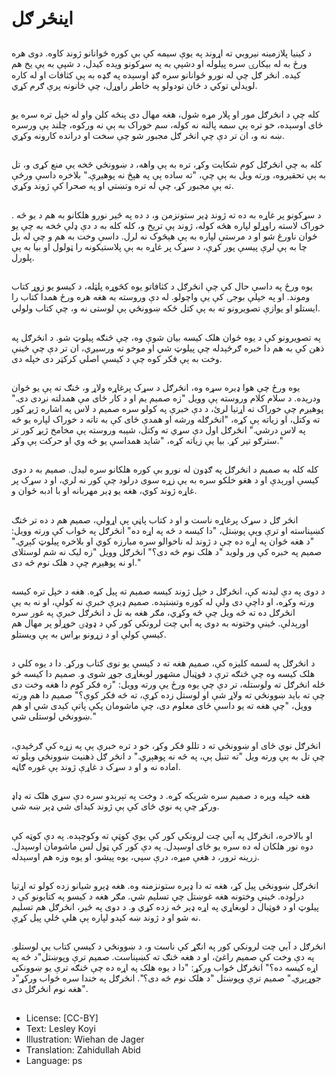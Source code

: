 # اينځر ګل

##

د کینیا پلازمینه نیروبي ته اړوند په یوې سیمه کې بې کوره ځوانانو ژوند کاوه. دوى هره ورځ به له بيکارۍ سره پيلوله او دشپې به په سړکونو ویده کیدل، د شپې به یې یخ هم کیده. انځر ګل چې له نورو ځوانانو سره ګډ اوسېده په ګډه به ېې کثافات او له کاره لویدلي توکي د ځان تودولو په خاطر راوړل، چې ځانونه پرې ګرم کړي.

##
کله چې د انځرګل مور او پلار مړه شول، هغه مهال دی پنځه کلن واو له خپل تره سره یو ځای اوسېده، خو تره يې سمه پالنه نه کوله، سم خوراک به ېې نه ورکوه، چلند ېې ورسره ښه نه و، ان تر دې چې انځر ګل مجبور شو چې سخت او درانده کارونه وکړي.

##
کله به چې انځرګل کوم شکایت وکړ، تره به ېې واهه، د ښوونځي څخه يې منع کړی و، تل به ېې تحقیروه، ورته ویل به ېې چې، "ته ساده ېې په هېڅ نه پوهيږې." بلاخره داسې ورځې ته ېې مجبور کړ، چې له تره وتښتي او په صحرا کې ژوند وکړي.

##
.
د سړکونو پر غاړه به ده ته ژوند ډير ستونزمن و، د ده په څير نورو هلکانو به هم د یو څه خوراک لاسته راوړلو لپاره هڅه کوله، ژوند ېې تریخ و، کله کله به د دې ډلې څخه به چې یو ځوان ناورغ شو او د مرستې لپاره به ېې هېڅوک نه لرل.
داسې وخت به هم و چې له بل چا به ېې لږې پیسې پور کړې، د سړک پر غاړه به ېې پلاستیکونه را ټولول او بیا به ېې پلورل.

##
یوه ورځ په داسې حال کې چې انځرګل د کثافاتو یوه کڅوړه پلټله، د کیسو یو زوړ کتاب وموند. او په خپلې بوجۍ کې یې واچولو. له دې وروسته به هغه هره ورځ همدا کتاب را ايستلو او یوازې تصویرونو ته به ېې کتل ځکه ښوونځي ېې لوستی نه و، چې کتاب ولولي.

##
په تصویرونو کې د یوه ځوان هلک کیسه بیان شوې وه، چې څنګه پیلوټ شو. د انځرګل په ذهن کې به هم دا خبره ګرځېدله چې پیلوټ شي او موخو ته ورسیږي، ان تر دې چې ځينې وخت به ېې فکر کوه چې د کیسې اصلي کرکټر دی خپله دی.

##
یوه ورځ چې هوا ډيره سړه وه، انځرګل د سړک پرغاړه ولاړ و، څنګ ته ېې یو ځوان ودرېده. د سلام کلام وروسته ېې وویل "زه صمیم یم او د کار ځای مې همدلته نږدی دی." پوهیږم چې خوراک ته اړتیا لرئ، د دې خبرې په کولو سره صمیم د لاس په اشاره ژیړ کور ته وکتل، او زیاته ېې کړه، "انځرګله ورشه او همدې ځای کې به تاته د خوراک لپاره یو څه په لاس درشي." انځرګل اول دې سړي ته وکتل، شیبه وروسته ېې مخامخ ژیړ کور تر سترګو تیر کړ. بیا یې زیاته کړه، "شاید همداسې یو څه وي او حرکت ېې وکړ."

##

کله کله به صميم د انځرګل په ګډون له نورو بې کوره هلکانو سره لیدل. صمیم به د دوی کیسې اورېدې او د هغو خلکو سره به یې زړه سوى درلود چې کور نه لري، او د سړک پر غاړه ژوند کوي، هغه یو ډير مهربانه او با ادبه ځوان و.

##

انځر ګل د سړک پرغاړه ناست و او د کتاب پاڼې ېې اړولې، صمیم هم د ده تر څنګ کښیناسته او ترې وېې پوښتل، "دا کیسه د څه په اړه ده" انځرګل په ځواب کې ورته وویل:
"د هغه ځوان په اړه ده چې د ژوند له ناخوالو سره مبارزه کوي او بلاخره پیلوټ کېږي." صمیم په خبره کې ور ولوید "د هلک نوم څه دی؟"
انځرګل وویل "زه لیک نه شم لوستلای او نه پوهیږم چې د هلک نوم څه دی."

##
د دوی په دې لیدنه کې، انځرګل د خپل ژوند کیسه صمیم ته پیل کړه. هغه د خپل تره کیسه ورته وکړه، او داچې دی ولې له کوره وتښتېده. صمیم ډیرې خبرې نه کولې، او نه به یې انځرګل ده ته څه ویل چې څه وکړي، مګر هغه به تل د انځرګل خبرې په غور سره اورېدلې. ځینې وختونه به دوی په آبي چت لرونکي کور کې د ډوډۍ خوړلو پر مهال هم کیسې کولې او د زړونو بړاس به ېې ویستلو.

##
د انځرګل په لسمه کلیزه کې، صمیم هغه ته د کیسې یو نوی کتاب ورکړ. دا د یوه کلي د هلک کیسه وه چې څنګه ترې د فوټبال مشهور لوبغاړی جوړ شوی و. صمیم دا کیسه څو ځله انځرګل ته ولوستله، تر دې چې یوه ورځ یې ورته وویل: "زه فکر کوم دا هغه وخت دی چې ته باید ښوونځي ته ولاړ شې او لوستل زده کړې، ته څه فکر کوې؟" صمیم دا هم ورته وویل، "چې هغه ته یو داسې ځای معلوم دی، چې ماشومان پکې پاتې کیدی شي او هم ښوونځي لوستلی شي."

##

انځرګل نوي ځای او ښوونځي ته د تللو فکر وکړ، خو د تره خبرې ېې په زړه کې ګرځيدې، چې تل به ېې ورته ویل "ته تنبل ېې، په څه نه پوهېږي." د انځر ګل ذهنیت ښوونځي ویلو ته اماده نه و او د سړک د غاړې ژوند ېې غوره ګاڼه.

##
هغه خپله ویره د صمیم سره شریکه کړه. د وخت په تېرېدو سره دې سړي هلک ته ډاډ ورکړ چې په نوي ځای کې ېې ژوند کیدای شي ډېر ښه شي.

##
او بالاخره، انځرګل په آبي چت لرونکي کور کې یوې کوټې ته وکوچېده. په دې کوټه کې دوه نور هلکان له ده سره یو ځای اوسېدل. په دې کور کې ټول لس ماشومان اوسېدل. زرینه ترور، د هغې میړه، درې سپي، یوه پیشو، او یوه وزه هم اوسېدله.

##
انځرګل ښوونځی پیل کړ، هغه ته دا ډېره ستونزمنه وه. هغه ډېرو شیانو زده کولو ته اړتیا درلوده. ځینې وختونه هغه غوښتل چې تسلیم شي. مګر هغه د کیسو په کتابونو کې د پیلوټ او د فوټبال د لوبغاړي په اړه ډېر څه زده کړي و. د دوی په څیر، انځرګل هم تسلیم نه شو او د ژوند ښه کېدو لپاره ېې هلې ځلې پیل کړې.

##
انځرګل د آبي چت لرونکي کور په انګړ کې ناست و، د ښوونځي د کیسې کتاب یې لوستلو. په دې وخت کې صمیم راغئ، او د هغه څنګ ته کښېناست. صمیم ترې وپوښتل"د څه په اړه کیسه ده؟" انځرګل ځواب ورکړ: "دا د یوه هلک په اړه ده چې څنګه ترې یو ښوونکی جوړېږي." صمیم ترې وپوښتل "د هلک نوم څه دی؟". انځرګل په خندا سره ځواب ورکړ"د هغه نوم انځرګل دی".

##
* License: [CC-BY]
* Text: Lesley Koyi
* Illustration: Wiehan de Jager
* Translation: Zahidullah Abid
* Language: ps
